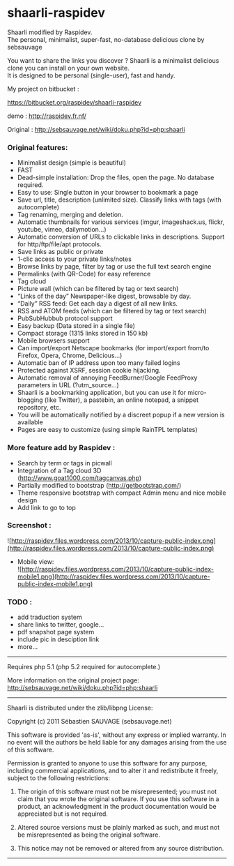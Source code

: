 shaarli-raspidev
================

Shaarli modified by Raspidev.  
The personal, minimalist, super-fast, no-database delicious clone by sebsauvage

You want to share the links you discover ? Shaarli is a minimalist delicious clone you can install on your own website.  
It is designed to be personal (single-user), fast and handy.

My project on bitbucket :

https://bitbucket.org/raspidev/shaarli-raspidev

demo : http://raspidev.fr.nf/

Original : http://sebsauvage.net/wiki/doku.php?id=php:shaarli

### Original features:  
 * Minimalist design (simple is beautiful)  
 * FAST  
 * Dead-simple installation: Drop the files, open the page. No database required.  
 * Easy to use: Single button in your browser to bookmark a page  
 * Save url, title, description (unlimited size). Classify links with tags (with autocomplete)  
 * Tag renaming, merging and deletion.  
 * Automatic thumbnails for various services (imgur, imageshack.us, flickr, youtube, vimeo, dailymotion…)  
 * Automatic conversion of URLs to clickable links in descriptions. Support for http/ftp/file/apt protocols.  
 * Save links as public or private  
 * 1-clic access to your private links/notes  
 * Browse links by page, filter by tag or use the full text search engine  
 * Permalinks (with QR-Code) for easy reference  
 * Tag cloud  
 * Picture wall (which can be filtered by tag or text search)  
 * “Links of the day” Newspaper-like digest, browsable by day.  
 * “Daily” RSS feed: Get each day a digest of all new links.  
 * RSS and ATOM feeds (which can be filtered by tag or text search)  
 * PubSubHubbub protocol support  
 * Easy backup (Data stored in a single file)  
 * Compact storage (1315 links stored in 150 kb)  
 * Mobile browsers support  
 * Can import/export Netscape bookmarks (for import/export from/to Firefox, Opera, Chrome, Delicious…)  
 * Automatic ban of IP address upon too many failed logins  
 * Protected against XSRF, session cookie hijacking.  
 * Automatic removal of annoying FeedBurner/Google FeedProxy parameters in URL (?utm_source…)  
 * Shaarli is a bookmarking application, but you can use it for micro-blogging (like Twitter), a pastebin, an online notepad, a snippet repository, etc.  
 * You will be automatically notified by a discreet popup if a new version is available  
 * Pages are easy to customize (using simple RainTPL templates)  
  
### More feature add by Raspidev :  
 * Search by term or tags in picwall  
 * Integration of a Tag cloud 3D (http://www.goat1000.com/tagcanvas.php)  
 * Partially modified to bootstrap (http://getbootstrap.com/)  
 * Theme responsive bootstrap with compact Admin menu and nice mobile design  
 * Add link to go to top  

### Screenshot :  

![http://raspidev.files.wordpress.com/2013/10/capture-public-index.png](http://raspidev.files.wordpress.com/2013/10/capture-public-index.png)  

 * Mobile view:  
![http://raspidev.files.wordpress.com/2013/10/capture-public-index-mobile1.png](http://raspidev.files.wordpress.com/2013/10/capture-public-index-mobile1.png)  

### TODO :  
 * add traduction system  
 * share links to twitter, google...  
 * pdf snapshot page system  
 * include pic in desciption link  
 * more...  
  
------------------------------------------------------------------------------

Requires php 5.1 (php 5.2 required for autocomplete.)

More information on the original project page:
http://sebsauvage.net/wiki/doku.php?id=php:shaarli

------------------------------------------------------------------------------

Shaarli is distributed under the zlib/libpng License:

Copyright (c) 2011 Sébastien SAUVAGE (sebsauvage.net)

This software is provided 'as-is', without any express or implied warranty.
In no event will the authors be held liable for any damages arising from
the use of this software.

Permission is granted to anyone to use this software for any purpose,
including commercial applications, and to alter it and redistribute it 
freely, subject to the following restrictions:

  1. The origin of this software must not be misrepresented; you must not 
     claim that you wrote the original software. If you use this software
     in a product, an acknowledgment in the product documentation would
     be appreciated but is not required.

  2. Altered source versions must be plainly marked as such, and must
     not be misrepresented as being the original software.

  3. This notice may not be removed or altered from any source distribution.

------------------------------------------------------------------------------
